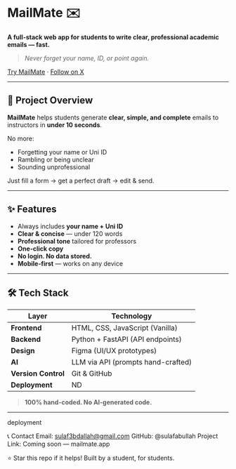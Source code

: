 # MailMate ✉️

**A full-stack web app for students to write clear, professional academic emails — fast.**

> *Never forget your name, ID, or point again.*

[Try MailMate](https://mailmate.app) · [Follow on X](https://x.com/Mailmatesa)

---

## 🎯 Project Overview

**MailMate** helps students generate **clear, simple, and complete** emails to instructors in **under 10 seconds**.

No more:
- Forgetting your name or Uni ID
- Rambling or being unclear
- Sounding unprofessional

Just fill a form → get a perfect draft → edit & send.

---

## ✨ Features

- Always includes **your name + Uni ID**  
- **Clear & concise** — under 120 words  
- **Professional tone** tailored for professors  
- **One-click copy**  
- **No login. No data stored.**  
- **Mobile-first** — works on any device  

---

## 🛠️ Tech Stack

| Layer        | Technology                          |
|-------------|--------------------------------------|
| **Frontend** | HTML, CSS, JavaScript (Vanilla)     |
| **Backend**  | Python + FastAPI (API endpoints)    |
| **Design**   | Figma (UI/UX prototypes)            |
| **AI**       | LLM via API (prompts hand-crafted)  |
| **Version Control** | Git & GitHub                 |
| **Deployment** | ND                                |

> **100% hand-coded. No AI-generated code.**

---
deployment


📞 Contact
Email: sulaf3bdallah@gmail.com
GitHub: @sulafabullah
Project Link: Coming soon — mailmate.app

⭐ Star this repo if it helps!
Built by a student, for students.
